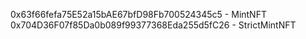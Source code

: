 0x63f66fefa75E52a15bAE67bfD98Fb700524345c5 - MintNFT
0x704D36F07f85Da0b089f99377368Eda255d5fC26 - StrictMintNFT
